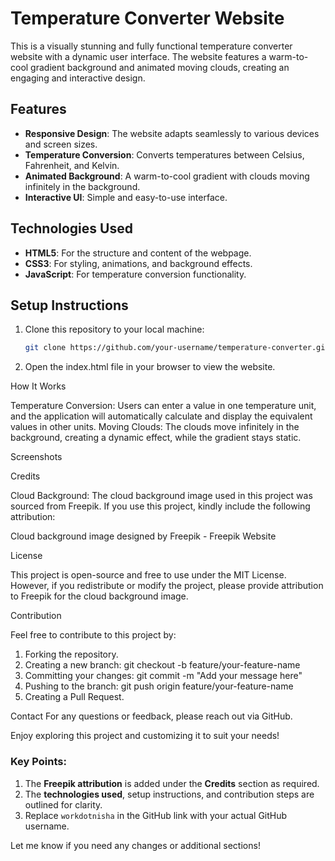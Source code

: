 # Temperature Converter Website

This is a visually stunning and fully functional temperature converter website with a dynamic user interface. The website features a warm-to-cool gradient background and animated moving clouds, creating an engaging and interactive design. 

## Features
- **Responsive Design**: The website adapts seamlessly to various devices and screen sizes.
- **Temperature Conversion**: Converts temperatures between Celsius, Fahrenheit, and Kelvin.
- **Animated Background**: A warm-to-cool gradient with clouds moving infinitely in the background.
- **Interactive UI**: Simple and easy-to-use interface.

## Technologies Used
- **HTML5**: For the structure and content of the webpage.
- **CSS3**: For styling, animations, and background effects.
- **JavaScript**: For temperature conversion functionality.

## Setup Instructions
1. Clone this repository to your local machine:
   ```bash
   git clone https://github.com/your-username/temperature-converter.git
2. Open the index.html file in your browser to view the website.
   
How It Works

Temperature Conversion: Users can enter a value in one temperature unit, and the application will automatically calculate and display the equivalent values in other units.
Moving Clouds: The clouds move infinitely in the background, creating a dynamic effect, while the gradient stays static.

Screenshots

Credits

Cloud Background: The cloud background image used in this project was sourced from Freepik. If you use this project, kindly include the following attribution:

Cloud background image designed by Freepik - Freepik Website

License

This project is open-source and free to use under the MIT License. However, if you redistribute or modify the project, please provide attribution to Freepik for the cloud background image.

Contribution

Feel free to contribute to this project by:

1. Forking the repository.
2. Creating a new branch:
  git checkout -b feature/your-feature-name
3. Committing your changes:
  git commit -m "Add your message here"
4. Pushing to the branch:
  git push origin feature/your-feature-name
5. Creating a Pull Request.
   
Contact
For any questions or feedback, please reach out via GitHub.

Enjoy exploring this project and customizing it to suit your needs!

### Key Points:
1. The **Freepik attribution** is added under the **Credits** section as required.
2. The **technologies used**, setup instructions, and contribution steps are outlined for clarity.
3. Replace `workdotnisha` in the GitHub link with your actual GitHub username.

Let me know if you need any changes or additional sections!



